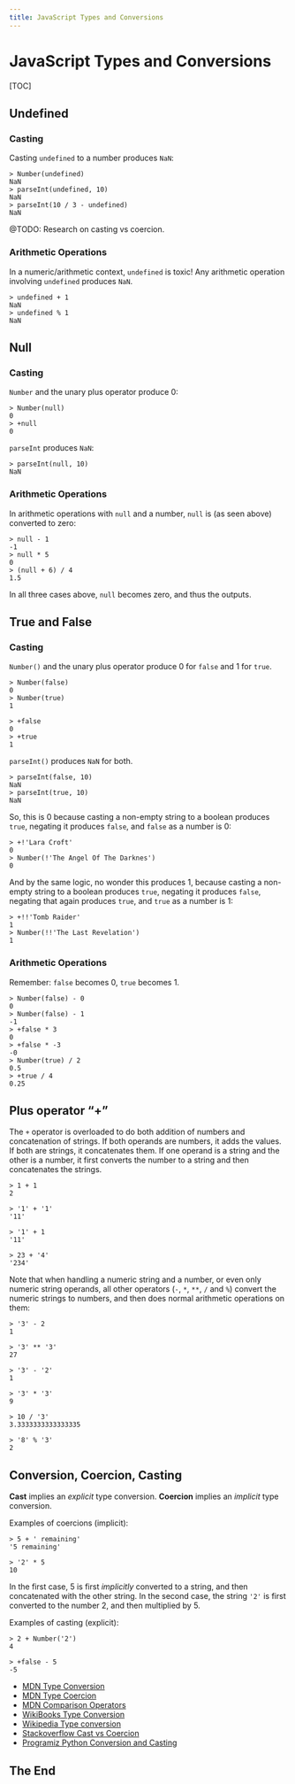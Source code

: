 ```yaml
---
title: JavaScript Types and Conversions
---
```


# JavaScript Types and Conversions

[TOC]

## Undefined

### Casting

Casting `undefined` to a number produces `NaN`:

```node-session
> Number(undefined)
NaN
> parseInt(undefined, 10)
NaN
> parseInt(10 / 3 - undefined)
NaN
```

@TODO: Research on casting vs coercion.

### Arithmetic Operations

In a numeric/arithmetic context, `undefined` is toxic! Any arithmetic operation involving `undefined` produces `NaN`.

```node-session
> undefined + 1
NaN
> undefined % 1
NaN
```

## Null

### Casting

`Number` and the unary plus operator produce 0:

```node-session
> Number(null)
0
> +null
0
```

`parseInt` produces `NaN`:

```node-session
> parseInt(null, 10)
NaN
```

### Arithmetic Operations

In arithmetic operations with `null` and a number, `null` is (as seen above) converted to zero:

```node-session
> null - 1
-1
> null * 5
0
> (null + 6) / 4
1.5
```

In all three cases above, `null` becomes zero, and thus the outputs.

## True and False

### Casting

`Number()` and the unary plus operator produce 0 for `false` and 1 for `true`.

```node-session
> Number(false)
0
> Number(true)
1

> +false
0
> +true
1
```

`parseInt()` produces `NaN` for both.

```node-session
> parseInt(false, 10)
NaN
> parseInt(true, 10)
NaN
```

So, this is 0 because casting a non-empty string to a boolean produces `true`, negating it produces `false`, and `false` as a number is 0:

```node-session
> +!'Lara Croft'
0
> Number(!'The Angel Of The Darknes')
0
```

And by the same logic, no wonder this produces 1, because casting a non-empty string to a boolean produces `true`, negating it produces `false`, negating that again produces `true`, and `true` as a number is 1:

```node-session
> +!!'Tomb Raider'
1
> Number(!!'The Last Revelation')
1
```

### Arithmetic Operations

Remember: `false` becomes 0, `true` becomes 1.

```node-session
> Number(false) - 0
0
> Number(false) - 1
-1
> +false * 3
0
> +false * -3
-0
> Number(true) / 2
0.5
> +true / 4
0.25
```



## Plus operator “+”

The `+` operator is overloaded to do both addition of numbers and concatenation of strings. If both operands are numbers, it adds the values. If both are strings, it concatenates them. If one operand is a string and the other is a number, it first converts the number to a string and then concatenates the strings.

```node-session
> 1 + 1
2

> '1' + '1'
'11'

> '1' + 1
'11'

> 23 + '4'
'234'
```

Note that when handling a numeric string and a number, or even only numeric string operands, all other operators (`-`, `*`, `**`, `/` and `%`) convert the numeric strings to numbers, and then does normal arithmetic operations on them:

```node-session
> '3' - 2
1

> '3' ** '3'
27

> '3' - '2'
1

> '3' * '3'
9

> 10 / '3'
3.3333333333333335

> '8' % '3'
2
```



## Conversion, Coercion, Casting

**Cast** implies an _explicit_ type conversion. **Coercion** implies an _implicit_ type conversion.

Examples of coercions (implicit):

```node-session
> 5 + ' remaining'
'5 remaining'

> '2' * 5
10
```

In the first case, 5 is first _implicitly_ converted to a string, and then concatenated with the other string. In the second case, the string `'2'` is first converted to the number 2, and then multiplied by 5.

Examples of casting (explicit):

```node-session
> 2 + Number('2')
4

> +false - 5
-5
```





- [MDN Type Conversion](https://developer.mozilla.org/en-US/docs/Glossary/Type_conversion)
- [MDN Type Coercion](https://developer.mozilla.org/en-US/docs/Glossary/Type_coercion)
- [MDN Comparison Operators](https://developer.mozilla.org/en-US/docs/Web/JavaScript/Reference/Operators/Comparison_Operators)
- [WikiBooks Type Conversion](https://en.wikibooks.org/wiki/Computer_Programming/Type_conversion)
- [Wikipedia Type conversion](https://en.wikipedia.org/wiki/Type_conversion)
- [Stackoverflow Cast vs Coercion](https://stackoverflow.com/questions/8857763/what-is-the-difference-between-casting-and-coercing)
- [Programiz Python Conversion and Casting](https://www.programiz.com/python-programming/type-conversion-and-casting)



































## The End
